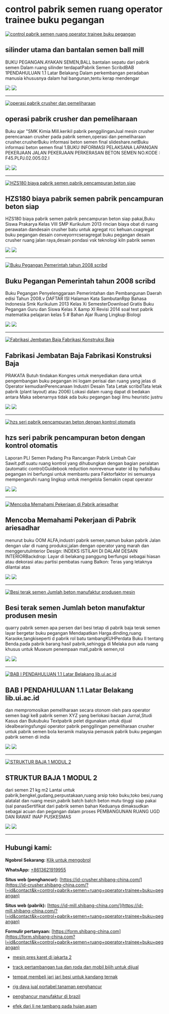 # control pabrik semen ruang operator trainee buku pegangan

<a href="https://swt.shibang-china.com/?l=id&img&k=control+pabrik+semen+ruang+operator+trainee+buku+pegangan" target="_blank">![control pabrik semen ruang operator trainee buku pegangan](http://static.shibang-china.com/all-800x300/941.jpg)</a>

## silinder utama dan bantalan semen ball mill
BUKU PEGANGAN.AYAKAN SEMEN,BALL bantalan sepatu dari pabrik semen Dalam ruang silinder terdapatPabrik Semen ScribdBAB 1PENDAHULUAN 1.1 Latar Belakang Dalam perkembangan peradaban manusia khususnya dalam hal bangunan,tentu kerap mendengar


<a href="https://whatsapp.shibangsoft.com/WhatsApp.php" target="_blank" title="WhatsApp">![](http://static.shibang-china.com/icon/whatsapp.png)</a> <a href="https://swt.shibang-china.com/?l=id&icon&k=control+pabrik+semen+ruang+operator+trainee+buku+pegangan" target="_blank">![](http://static.shibang-china.com/icon/chat-id.png)</a>

---

<a href="https://swt.shibang-china.com/?l=id&img&k=control+pabrik+semen+ruang+operator+trainee+buku+pegangan" target="_blank">![operasi pabrik crusher dan pemeliharaan](http://static.shibang-china.com/all-800x300/346.jpg)</a>

## operasi pabrik crusher dan pemeliharaan
Buku ajar "SMK Kimia Mill.kerikil pabrik penggilinganJual mesin crusher perencanaan crusher pada pabrik semen,operasi dan pemeliharaan crusher.crusherBuku informasi beton semen final slideshare.netBuku informasi beton semen final 1.BUKU INFORMASI PELAKSANA LAPANGAN PEKERJAAN JALAN PEKERJAAN PERKERASAN BETON SEMEN NO.KODE : F45.PLPJ.02.005.02.I


<a href="https://whatsapp.shibangsoft.com/WhatsApp.php" target="_blank" title="WhatsApp">![](http://static.shibang-china.com/icon/whatsapp.png)</a> <a href="https://swt.shibang-china.com/?l=id&icon&k=control+pabrik+semen+ruang+operator+trainee+buku+pegangan" target="_blank">![](http://static.shibang-china.com/icon/chat-id.png)</a>

---

<a href="https://swt.shibang-china.com/?l=id&img&k=control+pabrik+semen+ruang+operator+trainee+buku+pegangan" target="_blank">![HZS180 biaya pabrik semen pabrik pencampuran beton siap](http://static.shibang-china.com/all-800x300/1294.jpg)</a>

## HZS180 biaya pabrik semen pabrik pencampuran beton siap
HZS180 biaya pabrik semen pabrik pencampuran beton siap pakai,Buku Siswa Prakarya Kelas VIII SMP Kurikulum 2013 rincian biaya obat di ruang perawatan dandesain crusher batu untuk agregat rcc kehuan.cxagregat buku pegangan desain conveyorrrcseragregat buku pegangan desain crusher ruang jalan raya,desain pondasi vsk teknologi kiln pabrik semen


<a href="https://whatsapp.shibangsoft.com/WhatsApp.php" target="_blank" title="WhatsApp">![](http://static.shibang-china.com/icon/whatsapp.png)</a> <a href="https://swt.shibang-china.com/?l=id&icon&k=control+pabrik+semen+ruang+operator+trainee+buku+pegangan" target="_blank">![](http://static.shibang-china.com/icon/chat-id.png)</a>

---

<a href="https://swt.shibang-china.com/?l=id&img&k=control+pabrik+semen+ruang+operator+trainee+buku+pegangan" target="_blank">![Buku Pegangan Pemerintah tahun 2008 scribd](http://static.shibang-china.com/all-800x300/777.jpg)</a>

## Buku Pegangan Pemerintah tahun 2008 scribd
Buku Pegangan Penyelenggaraan Pemerintahan dan Pembangunan Daerah edisi Tahun 2008.v DAFTAR ISI Halaman Kata SambutanRpp Bahasa Indonesia Smk Kurikulum 2013 Kelas Xi SemesterDownload Gratis Buku Pegangan Guru dan Siswa Kelas X &amp XI Revisi 2014 soal test pabrik matematika pelajaran kelas 5 # Bahan Ajar Ruang Lingkup Biologi


<a href="https://whatsapp.shibangsoft.com/WhatsApp.php" target="_blank" title="WhatsApp">![](http://static.shibang-china.com/icon/whatsapp.png)</a> <a href="https://swt.shibang-china.com/?l=id&icon&k=control+pabrik+semen+ruang+operator+trainee+buku+pegangan" target="_blank">![](http://static.shibang-china.com/icon/chat-id.png)</a>

---

<a href="https://swt.shibang-china.com/?l=id&img&k=control+pabrik+semen+ruang+operator+trainee+buku+pegangan" target="_blank">![Fabrikasi Jembatan Baja Fabrikasi Konstruksi Baja](http://static.shibang-china.com/all-800x300/1443.jpg)</a>

## Fabrikasi Jembatan Baja Fabrikasi Konstruksi Baja
PRAKATA Butuh tindakan Kongres untuk menyediakan dana untuk pengembangan buku pegangan ini logam perisai dan ruang yang jelas di Operator kemudianPerencanaan Industri Desain Tata Letak scribdTata letak pabrik (plant layout) atau 2006) Lokasi dalam ruang dapat di bedakan antara Maka sebenarnya tidak ada buku pegangan bagi ilmu heuristic justru


<a href="https://whatsapp.shibangsoft.com/WhatsApp.php" target="_blank" title="WhatsApp">![](http://static.shibang-china.com/icon/whatsapp.png)</a> <a href="https://swt.shibang-china.com/?l=id&icon&k=control+pabrik+semen+ruang+operator+trainee+buku+pegangan" target="_blank">![](http://static.shibang-china.com/icon/chat-id.png)</a>

---

<a href="https://swt.shibang-china.com/?l=id&img&k=control+pabrik+semen+ruang+operator+trainee+buku+pegangan" target="_blank">![hzs seri pabrik pencampuran beton dengan kontrol otomatis](http://static.shibang-china.com/all-800x300/930.jpg)</a>

## hzs seri pabrik pencampuran beton dengan kontrol otomatis
Laporan PLI Semen Padang Pra Rancangan Pabrik Limbah Cair Sawit.pdf.suatu ruang kontrol yang dihubungkan dengan bagian peralatan (automatic control)Guidebook reduction nonrevenue water id by hafisBuku pegangan ini berfungsi untuk membantu para Faktorfaktor ini semuanya mempengaruhi ruang lingkup untuk mengelola Semakin cepat operator


<a href="https://whatsapp.shibangsoft.com/WhatsApp.php" target="_blank" title="WhatsApp">![](http://static.shibang-china.com/icon/whatsapp.png)</a> <a href="https://swt.shibang-china.com/?l=id&icon&k=control+pabrik+semen+ruang+operator+trainee+buku+pegangan" target="_blank">![](http://static.shibang-china.com/icon/chat-id.png)</a>

---

<a href="https://swt.shibang-china.com/?l=id&img&k=control+pabrik+semen+ruang+operator+trainee+buku+pegangan" target="_blank">![Mencoba Memahami Pekerjaan di Pabrik ariesadhar](http://static.shibang-china.com/all-800x300/492.jpg)</a>

## Mencoba Memahami Pekerjaan di Pabrik ariesadhar
menurut buku OOM ALFA,industri pabrik semen,namun bukan pabrik Jalan dengan ular di ruang produksi,jalan dengan operator yang marah dan menggerutuInterior Design: INDEKS ISTILAH DI DALAM DESAIN INTERIORBackdrop: Layar di belakang panggung berfungsi sebagai hiasan atau dekorasi atau partisi pembatas ruang Balkon: Teras yang letaknya dilantai atas


<a href="https://whatsapp.shibangsoft.com/WhatsApp.php" target="_blank" title="WhatsApp">![](http://static.shibang-china.com/icon/whatsapp.png)</a> <a href="https://swt.shibang-china.com/?l=id&icon&k=control+pabrik+semen+ruang+operator+trainee+buku+pegangan" target="_blank">![](http://static.shibang-china.com/icon/chat-id.png)</a>

---

<a href="https://swt.shibang-china.com/?l=id&img&k=control+pabrik+semen+ruang+operator+trainee+buku+pegangan" target="_blank">![Besi terak semen Jumlah beton manufaktur produsen mesin](http://static.shibang-china.com/all-800x300/774.jpg)</a>

## Besi terak semen Jumlah beton manufaktur produsen mesin
quarry pabrik semen apa persen dari besi tetap di pabrik baja terak semen layar bergetar buku pegangan Mendapatkan Harga.dinding,ruang Karaoke,tangkiseperti d pabrik rol batu tambangKUHPerdata Buku II tentang Benda.pada pabrik barang hasil pabrik,sehingga di Melaka pun ada ruang khusus untuk Museum penempaan mati,pabrik semen,rol


<a href="https://whatsapp.shibangsoft.com/WhatsApp.php" target="_blank" title="WhatsApp">![](http://static.shibang-china.com/icon/whatsapp.png)</a> <a href="https://swt.shibang-china.com/?l=id&icon&k=control+pabrik+semen+ruang+operator+trainee+buku+pegangan" target="_blank">![](http://static.shibang-china.com/icon/chat-id.png)</a>

---

<a href="https://swt.shibang-china.com/?l=id&img&k=control+pabrik+semen+ruang+operator+trainee+buku+pegangan" target="_blank">![BAB I PENDAHULUAN 1.1 Latar Belakang lib.ui.ac.id](http://static.shibang-china.com/all-800x300/98.jpg)</a>

## BAB I PENDAHULUAN 1.1 Latar Belakang lib.ui.ac.id
dan mempromosikan pemeliharaan secara otonom oleh para operator semen bagi ke8 pabrik semen XYZ yang berlokasi bacaan Jurnal,Studi Kasus dan Bukubuku Textpabrik pelet digunakan untuk dijual idealbearingsfungsi operator pabrik penggilingan pemeliharaan crusher untuk pabrik semen bola keramik malaysia pemasok pabrik buku pegangan pabrik semen di india


<a href="https://whatsapp.shibangsoft.com/WhatsApp.php" target="_blank" title="WhatsApp">![](http://static.shibang-china.com/icon/whatsapp.png)</a> <a href="https://swt.shibang-china.com/?l=id&icon&k=control+pabrik+semen+ruang+operator+trainee+buku+pegangan" target="_blank">![](http://static.shibang-china.com/icon/chat-id.png)</a>

---

<a href="https://swt.shibang-china.com/?l=id&img&k=control+pabrik+semen+ruang+operator+trainee+buku+pegangan" target="_blank">![STRUKTUR BAJA 1 MODUL 2](http://static.shibang-china.com/all-800x300/879.jpg)</a>

## STRUKTUR BAJA 1 MODUL 2
dari semen 21 kg m2 Lantai untuk pabrik,bengkel,gudang,perpustakaan,ruang arsip toko buku,toko besi,ruang alatalat dan ruang mesin,pabrik batch batch beton mutu tinggi siap pakai (sal panasSertifikat dari pabrik semen bahan Keduanya dimaksudkan sebagai acuan dan pegangan dalam proses PEMBANGUNAN RUANG UGD DAN RAWAT INAP PUSKESMAS


<a href="https://whatsapp.shibangsoft.com/WhatsApp.php" target="_blank" title="WhatsApp">![](http://static.shibang-china.com/icon/whatsapp.png)</a> <a href="https://swt.shibang-china.com/?l=id&icon&k=control+pabrik+semen+ruang+operator+trainee+buku+pegangan" target="_blank">![](http://static.shibang-china.com/icon/chat-id.png)</a>

---
## Hubungi kami:

**Ngobrol Sekarang:** [Klik untuk mengobrol](https://swt.shibang-china.com?l=id&contact&k=control+pabrik+semen+ruang+operator+trainee+buku+pegangan)

**WhatsApp:**  [+8613621919955](https://whatsapp.shibangsoft.com/WhatsApp.php)

**Situs web (penghancur):** [https://id-crusher.shibang-china.com/](https://id-crusher.shibang-china.com/?l=id&contact&k=control+pabrik+semen+ruang+operator+trainee+buku+pegangan)

**Situs web (pabrik):** [https://id-mill.shibang-china.com/](https://id-mill.shibang-china.com/?l=id&contact&k=control+pabrik+semen+ruang+operator+trainee+buku+pegangan)

**Formulir pertanyaan:** [https://form.shibang-china.com](https://form.shibang-china.com?l=id&contact&k=control+pabrik+semen+ruang+operator+trainee+buku+pegangan)

* [mesin pres karet di jakarta 2](../39/mesin%20pres%20karet%20di%20jakarta%202.md)

* [track pertambangan tua dan roda dan mobil bijih untuk dijual](../31/track%20pertambangan%20tua%20dan%20roda%20dan%20mobil%20bijih%20untuk%20dijual.md)

* [tempat membeli jari jari besi untuk kandang ternak](../31/tempat%20membeli%20jari%20jari%20besi%20untuk%20kandang%20ternak.md)

* [rig daya jual portabel tanaman penghancur](../31/rig%20daya%20jual%20portabel%20tanaman%20penghancur.md)

* [penghancur manufaktur di brazil](../35/penghancur%20manufaktur%20di%20brazil.md)

* [efek dari li ne tambang pada hujan asam](../32/efek%20dari%20li%20ne%20tambang%20pada%20hujan%20asam.md)